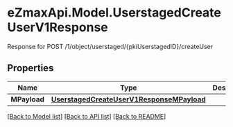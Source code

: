 # eZmaxApi.Model.UserstagedCreateUserV1Response
Response for POST /1/object/userstaged/{pkiUserstagedID}/createUser

## Properties

Name | Type | Description | Notes
------------ | ------------- | ------------- | -------------
**MPayload** | [**UserstagedCreateUserV1ResponseMPayload**](UserstagedCreateUserV1ResponseMPayload.md) |  | 

[[Back to Model list]](../README.md#documentation-for-models) [[Back to API list]](../README.md#documentation-for-api-endpoints) [[Back to README]](../README.md)

